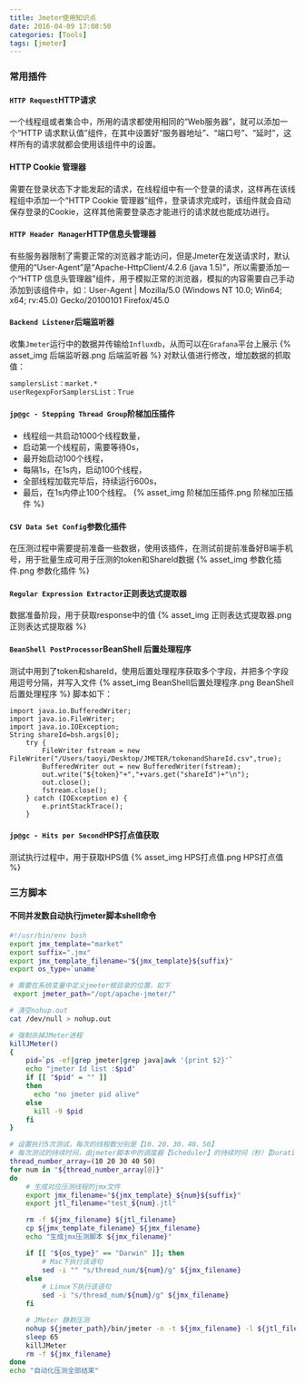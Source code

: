 ```yaml
---
title: Jmeter使用知识点
date: 2016-04-09 17:08:50
categories: [Tools]
tags: [jmeter]
---
```


### 常用插件

#### `HTTP Request`HTTP请求
一个线程组或者集合中，所用的请求都使用相同的“Web服务器”，就可以添加一个“HTTP 请求默认值”组件，在其中设置好“服务器地址”、“端口号”、“延时”，这样所有的请求就都会使用该组件中的设置。

  <!--more-->

#### HTTP Cookie 管理器
需要在登录状态下才能发起的请求，在线程组中有一个登录的请求，这样再在该线程组中添加一个“HTTP Cookie 管理器”组件，登录请求完成时，该组件就会自动保存登录的Cookie，这样其他需要登录态才能进行的请求就也能成功进行。

#### `HTTP Header Manager`HTTP信息头管理器
有些服务器限制了需要正常的浏览器才能访问，但是Jmeter在发送请求时，默认使用的“User-Agent”是“Apache-HttpClient/4.2.6 (java 1.5)”，所以需要添加一个“HTTP 信息头管理器”组件，用于模拟正常的浏览器，模拟的内容需要自己手动添加到该组件中，如：User-Agent | Mozilla/5.0 (Windows NT 10.0; Win64; x64; rv:45.0) Gecko/20100101 Firefox/45.0

#### `Backend Listener`后端监听器
收集`Jmeter`运行中的数据并传输给`Influxdb`，从而可以在`Grafana`平台上展示
{% asset_img 后端监听器.png 后端监听器 %}
对默认值进行修改，增加数据的抓取值：
```bash
samplersList：market.*
userRegexpForSamplersList：True
```

#### `jp@gc - Stepping Thread Group`阶梯加压插件
  - 线程组一共启动1000个线程数量，
  - 启动第一个线程前，需要等待0s，
  - 最开始启动100个线程，
  - 每隔1s，在1s内，启动100个线程，
  - 全部线程加载完毕后，持续运行600s，
  - 最后，在1s内停止100个线程。
{% asset_img 阶梯加压插件.png 阶梯加压插件 %}

#### `CSV Data Set Config`参数化插件
在压测过程中需要提前准备一些数据，使用该插件，在测试前提前准备好B端手机号，用于批量生成可用于压测的token和ShareId数据
{% asset_img 参数化插件.png 参数化插件 %}

#### `Regular Expression Extractor`正则表达式提取器
数据准备阶段，用于获取response中的值
{% asset_img 正则表达式提取器.png 正则表达式提取器 %}

#### `BeanShell PostProcessor`BeanShell 后置处理程序
测试中用到了token和shareId，使用后置处理程序获取多个字段，并把多个字段用逗号分隔，并写入文件
{% asset_img BeanShell后置处理程序.png BeanShell后置处理程序 %}
脚本如下：
```
import java.io.BufferedWriter;
import java.io.FileWriter;
import java.io.IOException;
String shareId=bsh.args[0];
	try {
		FileWriter fstream = new FileWriter("/Users/taoyi/Desktop/JMETER/tokenandShareId.csv",true);
		BufferedWriter out = new BufferedWriter(fstream);
		out.write("${token}"+","+vars.get("shareId")+"\n");
		out.close();
		fstream.close();
	} catch (IOException e) {
		e.printStackTrace();
	}
```

#### `jp@gc - Hits per Second`HPS打点值获取
测试执行过程中，用于获取HPS值
{% asset_img HPS打点值.png HPS打点值 %}

### 三方脚本
#### 不同并发数自动执行jmeter脚本shell命令
```bash
#!/usr/bin/env bash
export jmx_template="market"
export suffix=".jmx"
export jmx_template_filename="${jmx_template}${suffix}"
export os_type=`uname`

# 需要在系统变量中定义jmeter根目录的位置，如下
 export jmeter_path="/opt/apache-jmeter/"

# 清空nohup.out
cat /dev/null > nohup.out

# 强制杀掉JMeter进程
killJMeter()
{
    pid=`ps -ef|grep jmeter|grep java|awk '{print $2}'`
    echo "jmeter Id list :$pid"
    if [[ "$pid" = "" ]]
    then
      echo "no jmeter pid alive"
    else
      kill -9 $pid
    fi
}

# 设置执行5次测试，每次的线程数分别是【10、20、30、40、50】
# 每次测试的持续时间，由jmeter脚本中的调度器【Scheduler】的持续时间（秒）【Duration(seconds)】来定
thread_number_array=(10 20 30 40 50)
for num in "${thread_number_array[@]}"
do
    # 生成对应压测线程的jmx文件
    export jmx_filename="${jmx_template}_${num}${suffix}"
    export jtl_filename="test_${num}.jtl"

    rm -f ${jmx_filename} ${jtl_filename}
    cp ${jmx_template_filename} ${jmx_filename}
    echo "生成jmx压测脚本 ${jmx_filename}"

    if [[ "${os_type}" == "Darwin" ]]; then
        # Mac下执行该语句
        sed -i "" "s/thread_num/${num}/g" ${jmx_filename}
    else
        # Linux下执行该语句
        sed -i "s/thread_num/${num}/g" ${jmx_filename}
    fi

    # JMeter 静默压测
    nohup ${jmeter_path}/bin/jmeter -n -t ${jmx_filename} -l ${jtl_filename} &
    sleep 65
    killJMeter
    rm -f ${jmx_filename}
done
echo "自动化压测全部结束"
```
